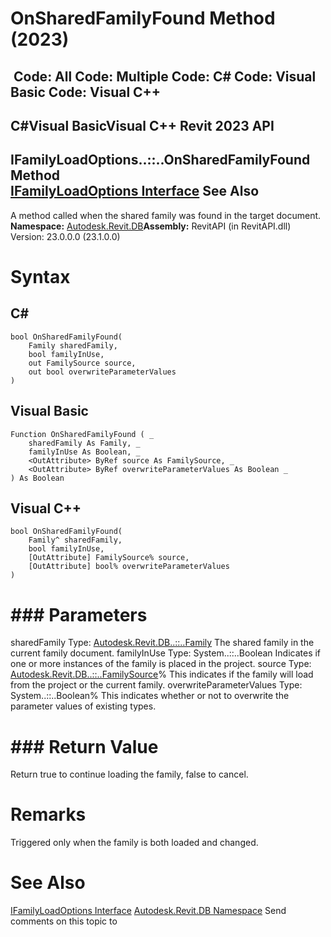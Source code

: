 # OnSharedFamilyFound Method (2023)

﻿
 Code: All Code: Multiple Code: C# Code: Visual Basic Code: Visual C++   
---  
C#Visual BasicVisual C++
Revit 2023 API  
---  
IFamilyLoadOptions..::..OnSharedFamilyFound Method   
[IFamilyLoadOptions Interface](d447ed92-74e1-2125-dd0a-38a5ae85ce53.md "IFamilyLoadOptions Interface") See Also  
---  
A method called when the shared family was found in the target document. 
**Namespace:** [Autodesk.Revit.DB](87546ba7-461b-c646-cbb1-2cb8f5bff8b2.md "Autodesk.Revit.DB Namespace")**Assembly:** RevitAPI (in RevitAPI.dll) Version: 23.0.0.0 (23.1.0.0)
# Syntax
C#  
---  
```text
bool OnSharedFamilyFound(
	Family sharedFamily,
	bool familyInUse,
	out FamilySource source,
	out bool overwriteParameterValues
)
```
  
Visual Basic  
---  
```text
Function OnSharedFamilyFound ( _
	sharedFamily As Family, _
	familyInUse As Boolean, _
	<OutAttribute> ByRef source As FamilySource, _
	<OutAttribute> ByRef overwriteParameterValues As Boolean _
) As Boolean
```
  
Visual C++  
---  
```text
bool OnSharedFamilyFound(
	Family^ sharedFamily, 
	bool familyInUse, 
	[OutAttribute] FamilySource% source, 
	[OutAttribute] bool% overwriteParameterValues
)
```
  
# ### Parameters
sharedFamily
    Type: [Autodesk.Revit.DB..::..Family](f51d019d-6ff3-692b-d1d2-b497cab564de.md "Family Class") The shared family in the current family document. 
familyInUse
    Type: System..::..Boolean Indicates if one or more instances of the family is placed in the project. 
source
    Type: [Autodesk.Revit.DB..::..FamilySource](d8554318-b292-2a6c-590a-c2af54c49ad6.md "FamilySource Enumeration")% This indicates if the family will load from the project or the current family. 
overwriteParameterValues
    Type: System..::..Boolean% This indicates whether or not to overwrite the parameter values of existing types. 
# ### Return Value
Return true to continue loading the family, false to cancel. 
# Remarks
Triggered only when the family is both loaded and changed. 
# See Also
[IFamilyLoadOptions Interface](d447ed92-74e1-2125-dd0a-38a5ae85ce53.md "IFamilyLoadOptions Interface")
[Autodesk.Revit.DB Namespace](87546ba7-461b-c646-cbb1-2cb8f5bff8b2.md "Autodesk.Revit.DB Namespace")
Send comments on this topic to 